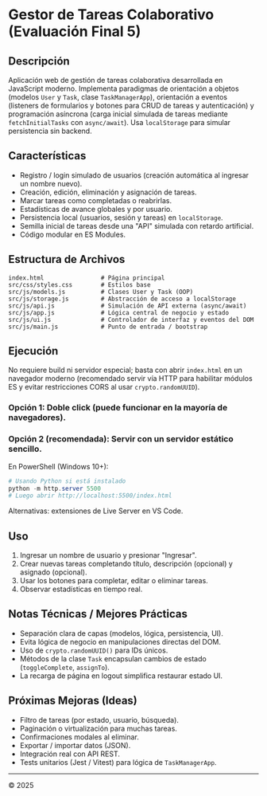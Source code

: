 # Gestor de Tareas Colaborativo (Evaluación Final 5)

## Descripción
Aplicación web de gestión de tareas colaborativa desarrollada en JavaScript moderno. Implementa paradigmas de orientación a objetos (modelos `User` y `Task`, clase `TaskManagerApp`), orientación a eventos (listeners de formularios y botones para CRUD de tareas y autenticación) y programación asíncrona (carga inicial simulada de tareas mediante `fetchInitialTasks` con `async/await`). Usa `localStorage` para simular persistencia sin backend.

## Características
- Registro / login simulado de usuarios (creación automática al ingresar un nombre nuevo).
- Creación, edición, eliminación y asignación de tareas.
- Marcar tareas como completadas o reabrirlas.
- Estadísticas de avance globales y por usuario.
- Persistencia local (usuarios, sesión y tareas) en `localStorage`.
- Semilla inicial de tareas desde una "API" simulada con retardo artificial.
- Código modular en ES Modules.

## Estructura de Archivos
```
index.html                # Página principal
src/css/styles.css        # Estilos base
src/js/models.js          # Clases User y Task (OOP)
src/js/storage.js         # Abstracción de acceso a localStorage
src/js/api.js             # Simulación de API externa (async/await)
src/js/app.js             # Lógica central de negocio y estado
src/js/ui.js              # Controlador de interfaz y eventos del DOM
src/js/main.js            # Punto de entrada / bootstrap
```

## Ejecución
No requiere build ni servidor especial; basta con abrir `index.html` en un navegador moderno (recomendado servir vía HTTP para habilitar módulos ES y evitar restricciones CORS al usar `crypto.randomUUID`).

### Opción 1: Doble click (puede funcionar en la mayoría de navegadores).
### Opción 2 (recomendada): Servir con un servidor estático sencillo.
En PowerShell (Windows 10+):

```powershell
# Usando Python si está instalado
python -m http.server 5500
# Luego abrir http://localhost:5500/index.html
```

Alternativas: extensiones de Live Server en VS Code.

## Uso
1. Ingresar un nombre de usuario y presionar "Ingresar".
2. Crear nuevas tareas completando título, descripción (opcional) y asignado (opcional).
3. Usar los botones para completar, editar o eliminar tareas.
4. Observar estadísticas en tiempo real.

## Notas Técnicas / Mejores Prácticas
- Separación clara de capas (modelos, lógica, persistencia, UI).
- Evita lógica de negocio en manipulaciones directas del DOM.
- Uso de `crypto.randomUUID()` para IDs únicos.
- Métodos de la clase `Task` encapsulan cambios de estado (`toggleComplete`, `assignTo`).
- La recarga de página en logout simplifica restaurar estado UI.

## Próximas Mejoras (Ideas)
- Filtro de tareas (por estado, usuario, búsqueda).
- Paginación o virtualización para muchas tareas.
- Confirmaciones modales al eliminar.
- Exportar / importar datos (JSON).
- Integración real con API REST.
- Tests unitarios (Jest / Vitest) para lógica de `TaskManagerApp`.

---
© 2025
